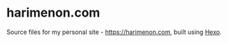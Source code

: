 # harimenon.com
Source files for my personal site - https://harimenon.com, built using [Hexo](https://hexo.io).
